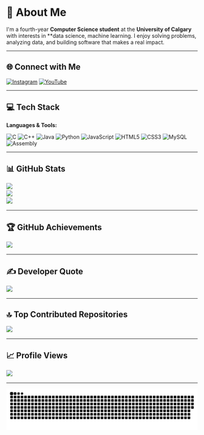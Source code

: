 # 💫 About Me

I'm a fourth-year **Computer Science student** at the **University of Calgary** with interests in **data science, machine learning. I enjoy solving problems, analyzing data, and building software that makes a real impact.

---

## 🌐 Connect with Me

[![Instagram](https://img.shields.io/badge/Instagram-%23E4405F.svg?logo=Instagram&logoColor=white)](https://instagram.com/hunter.hallvorson)
[![YouTube](https://img.shields.io/badge/YouTube-%23FF0000.svg?logo=YouTube&logoColor=white)](https://youtube.com/@hunterhalvorson6223)

---

## 💻 Tech Stack

**Languages & Tools:**

![C](https://img.shields.io/badge/C-%2300599C.svg?style=for-the-badge&logo=c&logoColor=white)
![C++](https://img.shields.io/badge/C++-%2300599C.svg?style=for-the-badge&logo=c%2B%2B&logoColor=white)
![Java](https://img.shields.io/badge/Java-%23ED8B00.svg?style=for-the-badge&logo=openjdk&logoColor=white)
![Python](https://img.shields.io/badge/Python-3670A0.svg?style=for-the-badge&logo=python&logoColor=ffdd54)
![JavaScript](https://img.shields.io/badge/JavaScript-%23323330.svg?style=for-the-badge&logo=javascript&logoColor=%23F7DF1E)
![HTML5](https://img.shields.io/badge/HTML5-%23E34F26.svg?style=for-the-badge&logo=html5&logoColor=white)
![CSS3](https://img.shields.io/badge/CSS3-%231572B6.svg?style=for-the-badge&logo=css3&logoColor=white)
![MySQL](https://img.shields.io/badge/MySQL-4479A1.svg?style=for-the-badge&logo=mysql&logoColor=white)
![Assembly](https://img.shields.io/badge/Assembly-%23000000.svg?style=for-the-badge&logo=assemblyscript&logoColor=white)

---

## 📊 GitHub Stats

![](https://github-readme-stats.vercel.app/api?username=HunterHalvorson&theme=jolly&hide_border=false&include_all_commits=false&count_private=false)  
![](https://github-readme-streak-stats.herokuapp.com/?user=HunterHalvorson&theme=jolly&hide_border=false)  
![](https://github-readme-stats.vercel.app/api/top-langs/?username=HunterHalvorson&theme=jolly&hide_border=false&layout=compact)

---

## 🏆 GitHub Achievements

![](https://github-profile-trophy.vercel.app/?username=HunterHalvorson&theme=jolly&no-frame=false&no-bg=true&margin-w=4)

---

## ✍️ Developer Quote

![](https://quotes-github-readme.vercel.app/api?type=horizontal&theme=radical)

---

## 🔝 Top Contributed Repositories

![](https://github-contributor-stats.vercel.app/api?username=HunterHalvorson&limit=5&theme=dark&combine_all_yearly_contributions=true)

---

## 📈 Profile Views

[![](https://visitcount.itsvg.in/api?id=HunterHalvorson&icon=0&color=0)](https://visitcount.itsvg.in)

---

<picture>
  <source media="(prefers-color-scheme: dark)" srcset="https://raw.githubusercontent.com/HunterHalvorson/HunterHalvorson/output/github-snake-dark.svg" />
  <source media="(prefers-color-scheme: light)" srcset="https://raw.githubusercontent.com/HunterHalvorson/HunterHalvorson/output/github-snake.svg" />
  <img alt="github-snake" src="https://raw.githubusercontent.com/HunterHalvorson/HunterHalvorson/output/github-snake.svg" />
</picture>
